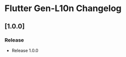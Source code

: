 <!-- Keep a Changelog guide -> https://keepachangelog.com -->

# Flutter Gen-L10n Changelog

## [1.0.0]

### Release

- Release 1.0.0